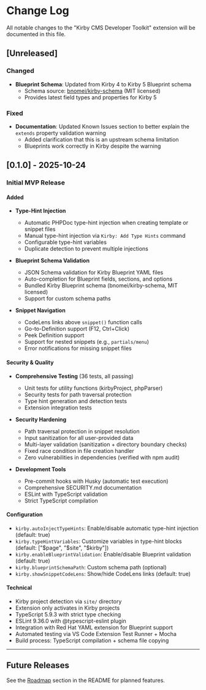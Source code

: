 # Change Log

All notable changes to the "Kirby CMS Developer Toolkit" extension will be documented in this file.

## [Unreleased]

### Changed
- **Blueprint Schema**: Updated from Kirby 4 to Kirby 5 Blueprint schema
  - Schema source: [bnomei/kirby-schema](https://github.com/bnomei/kirby-schema) (MIT licensed)
  - Provides latest field types and properties for Kirby 5

### Fixed
- **Documentation**: Updated Known Issues section to better explain the `extends` property validation warning
  - Added clarification that this is an upstream schema limitation
  - Blueprints work correctly in Kirby despite the warning

## [0.1.0] - 2025-10-24

### Initial MVP Release

#### Added
- **Type-Hint Injection**
  - Automatic PHPDoc type-hint injection when creating template or snippet files
  - Manual type-hint injection via `Kirby: Add Type Hints` command
  - Configurable type-hint variables
  - Duplicate detection to prevent multiple injections

- **Blueprint Schema Validation**
  - JSON Schema validation for Kirby Blueprint YAML files
  - Auto-completion for Blueprint fields, sections, and options
  - Bundled Kirby Blueprint schema (bnomei/kirby-schema, MIT licensed)
  - Support for custom schema paths

- **Snippet Navigation**
  - CodeLens links above `snippet()` function calls
  - Go-to-Definition support (F12, Ctrl+Click)
  - Peek Definition support
  - Support for nested snippets (e.g., `partials/menu`)
  - Error notifications for missing snippet files

#### Security & Quality
- **Comprehensive Testing** (36 tests, all passing)
  - Unit tests for utility functions (kirbyProject, phpParser)
  - Security tests for path traversal protection
  - Type hint generation and detection tests
  - Extension integration tests

- **Security Hardening**
  - Path traversal protection in snippet resolution
  - Input sanitization for all user-provided data
  - Multi-layer validation (sanitization + directory boundary checks)
  - Fixed race condition in file creation handler
  - Zero vulnerabilities in dependencies (verified with npm audit)

- **Development Tools**
  - Pre-commit hooks with Husky (automatic test execution)
  - Comprehensive SECURITY.md documentation
  - ESLint with TypeScript validation
  - Strict TypeScript compilation

#### Configuration
- `kirby.autoInjectTypeHints`: Enable/disable automatic type-hint injection (default: true)
- `kirby.typeHintVariables`: Customize variables in type-hint blocks (default: ["$page", "$site", "$kirby"])
- `kirby.enableBlueprintValidation`: Enable/disable Blueprint validation (default: true)
- `kirby.blueprintSchemaPath`: Custom schema path (optional)
- `kirby.showSnippetCodeLens`: Show/hide CodeLens links (default: true)

#### Technical
- Kirby project detection via `site/` directory
- Extension only activates in Kirby projects
- TypeScript 5.9.3 with strict type checking
- ESLint 9.36.0 with @typescript-eslint plugin
- Integration with Red Hat YAML extension for Blueprint support
- Automated testing via VS Code Extension Test Runner + Mocha
- Build process: TypeScript compilation + schema file copying

---

## Future Releases

See the [Roadmap](README.md#roadmap) section in the README for planned features.
